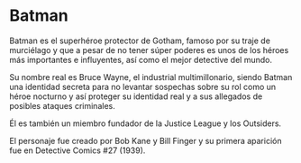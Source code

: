 # Batman
Batman es el superhéroe protector de Gotham, famoso por su traje de murciélago y que a pesar de no tener súper poderes es unos de los héroes más importantes e influyentes, así como el mejor detective del mundo.

Su nombre real es Bruce Wayne, el industrial multimillonario, siendo Batman una identidad secreta para no levantar sospechas sobre su rol como un héroe nocturno y así proteger su identidad real y a sus allegados de posibles ataques criminales.

Él es también un miembro fundador de la Justice League y los Outsiders.

El personaje fue creado por Bob Kane y Bill Finger y su primera aparición fue en Detective Comics #27 (1939).
